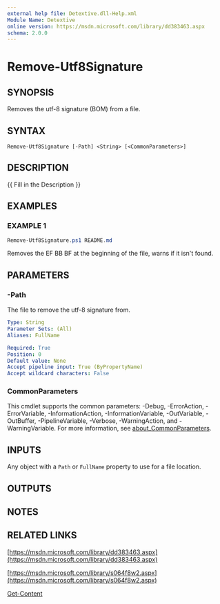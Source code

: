 ```yaml
---
external help file: Detextive.dll-Help.xml
Module Name: Detextive
online version: https://msdn.microsoft.com/library/dd383463.aspx
schema: 2.0.0
---
```


# Remove-Utf8Signature

## SYNOPSIS
Removes the utf-8 signature (BOM) from a file.

## SYNTAX

```
Remove-Utf8Signature [-Path] <String> [<CommonParameters>]
```

## DESCRIPTION
{{ Fill in the Description }}

## EXAMPLES

### EXAMPLE 1
```ps1
Remove-Utf8Signature.ps1 README.md
```

Removes the EF BB BF at the beginning of the file, warns if it isn't found.

## PARAMETERS

### -Path
The file to remove the utf-8 signature from.

```yaml
Type: String
Parameter Sets: (All)
Aliases: FullName

Required: True
Position: 0
Default value: None
Accept pipeline input: True (ByPropertyName)
Accept wildcard characters: False
```

### CommonParameters
This cmdlet supports the common parameters: -Debug, -ErrorAction, -ErrorVariable, -InformationAction, -InformationVariable, -OutVariable, -OutBuffer, -PipelineVariable, -Verbose, -WarningAction, and -WarningVariable. For more information, see [about_CommonParameters](http://go.microsoft.com/fwlink/?LinkID=113216).

## INPUTS

Any object with a `Path` or `FullName` property to use for a file location.

## OUTPUTS

## NOTES

## RELATED LINKS

[https://msdn.microsoft.com/library/dd383463.aspx](https://msdn.microsoft.com/library/dd383463.aspx)

[https://msdn.microsoft.com/library/s064f8w2.aspx](https://msdn.microsoft.com/library/s064f8w2.aspx)

[Get-Content]()


